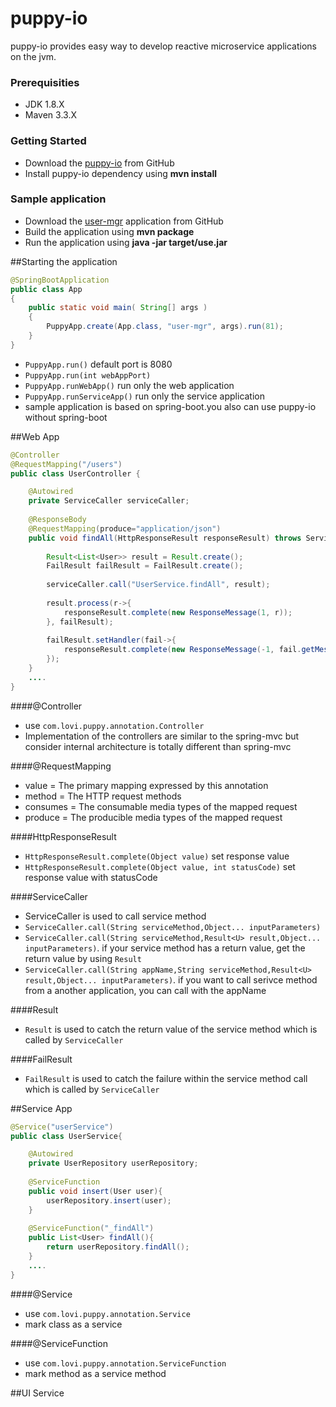 # puppy-io
puppy-io provides easy way to develop reactive microservice applications on the jvm.

### Prerequisities
  * JDK 1.8.X
  * Maven 3.3.X

### Getting Started
 * Download the [puppy-io](https://github.com/loviworld/puppy-io) from GitHub
 * Install puppy-io dependency using **mvn install**
 
### Sample application
 * Download the [user-mgr](https://github.com/loviworld/puppy-io) application from GitHub
 * Build the application using **mvn package**
 * Run the application using **java -jar target/use.jar**

##Starting the application
```java
@SpringBootApplication
public class App 
{
    public static void main( String[] args )
    {
        PuppyApp.create(App.class, "user-mgr", args).run(81);
    }
}
```
* ```PuppyApp.run()``` default port is 8080
* ```PuppyApp.run(int webAppPort)```
* ```PuppyApp.runWebApp()``` run only the web application
* ```PuppyApp.runServiceApp()``` run only the service application
* sample application is based on spring-boot.you also can use puppy-io without spring-boot

##Web App
```java
@Controller
@RequestMapping("/users")
public class UserController {

	@Autowired
	private ServiceCaller serviceCaller;
	
	@ResponseBody
	@RequestMapping(produce="application/json")
	public void findAll(HttpResponseResult responseResult) throws ServiceCallerException{
		
		Result<List<User>> result = Result.create();
		FailResult failResult = FailResult.create();
		
		serviceCaller.call("UserService.findAll", result);
		
		result.process(r->{
			responseResult.complete(new ResponseMessage(1, r));
		}, failResult);
		
		failResult.setHandler(fail->{
			responseResult.complete(new ResponseMessage(-1, fail.getMessage()),500);
		});
	}
	....
}
```
####@Controller
* use ```com.lovi.puppy.annotation.Controller```
* Implementation of the controllers are similar to the spring-mvc but consider internal architecture is totally different than spring-mvc

####@RequestMapping
* value = The primary mapping expressed by this annotation
* method = The HTTP request methods
* consumes = The consumable media types of the mapped request
* produce = The producible media types of the mapped request

####HttpResponseResult
* ```HttpResponseResult.complete(Object value)``` set response value
* ```HttpResponseResult.complete(Object value, int statusCode)``` set response value with statusCode

####ServiceCaller
* ServiceCaller is used to call service method
* ```ServiceCaller.call(String serviceMethod,Object... inputParameters)```
* ```ServiceCaller.call(String serviceMethod,Result<U> result,Object... inputParameters)```. if your service method has a return value, get the return value by using ```Result```
* ```ServiceCaller.call(String appName,String serviceMethod,Result<U> result,Object... inputParameters)```. if you want to call serivce method from a another application, you can call with the appName

####Result
* ```Result``` is used to catch the return value of the service method which is called by ```ServiceCaller```

####FailResult 
* ```FailResult``` is used to catch the failure within the service method call which is called by ```ServiceCaller```

##Service App
```java
@Service("userService")
public class UserService{

	@Autowired
	private UserRepository userRepository;
	
	@ServiceFunction
	public void insert(User user){
		userRepository.insert(user);
	}
	
	@ServiceFunction("_findAll")
	public List<User> findAll(){
		return userRepository.findAll();
	}
	....
}
```
####@Service
* use ```com.lovi.puppy.annotation.Service```
* mark class as a service

####@ServiceFunction
* use ```com.lovi.puppy.annotation.ServiceFunction```
* mark method as a service method

##UI Service
